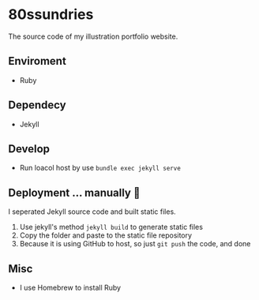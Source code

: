 # 80ssundries
The source code of my illustration portfolio website.

## Enviroment
* Ruby

## Dependecy
* Jekyll

## Develop
* Run loacol host by use `bundle exec jekyll serve`

## Deployment ... manually 🤲
I seperated Jekyll source code and built static files.

1. Use jekyll's method `jekyll build` to generate static files
1. Copy the folder and paste to the static file repository
1. Because it is using GitHub to host, so just `git push` the code, and done

## Misc
* I use Homebrew to install Ruby
